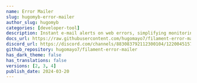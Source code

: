 ```yaml
---
name: Error Mailer
slug: hugomyb-error-mailer
author_slug: hugomyb
categories: [developer-tool]
description: Instant e-mail alerts on web errors, simplifying monitoring and application stability.
docs_url: https://raw.githubusercontent.com/hugomayo7/filament-error-mailer/main/README.md
discord_url: https://discord.com/channels/883083792112300104/1220045157018239156
github_repository: hugomayo7/filament-error-mailer
has_dark_theme: false
has_translations: false
versions: [2, 3, 4]
publish_date: 2024-03-20
---
```

